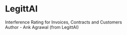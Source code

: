 # LegittAI
Interference Rating for Invoices, Contracts and Customers
<br>
Author - Ank Agrawal (from LegittAI)

